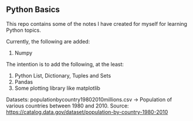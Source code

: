 Python Basics
---------------

This repo contains some of the notes I have created for myself for learning Python topics. 

Currently, the following are added:

1. Numpy

The intention is to add the following, at the least:

1. Python List, Dictionary, Tuples and Sets
2. Pandas
3. Some plotting library like matplotlib


Datasets:
populationbycountry19802010millions.csv  -> Population of various countries between 1980 and 2010.
	Source: https://catalog.data.gov/dataset/population-by-country-1980-2010
